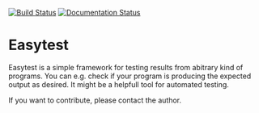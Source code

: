 [![Build Status](https://travis-ci.org/pygeo/easytest.png?branch=master)](https://travis-ci.org/pygeo/easytest) [![Documentation Status](https://readthedocs.org/projects/easytest/badge/?version=latest)](https://readthedocs.org/projects/easytest/?badge=latest)

Easytest
========

Easytest is a simple framework for testing results from abitrary kind of programs. You can e.g. check if your program is producing the expected output as desired. It might be a helpfull tool for automated testing.

If you want to contribute, please contact the author.
